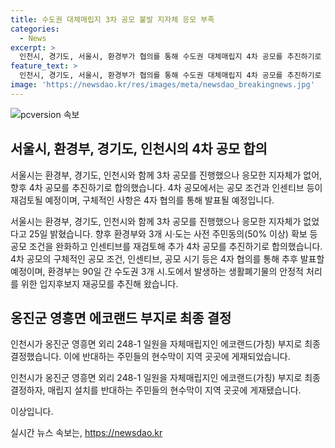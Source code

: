 ```yaml
---
title: 수도권 대체매립지 3차 공모 불발 지자체 응모 부족
categories:
  - News
excerpt: >
  인천시, 경기도, 서울시, 환경부가 협의를 통해 수도권 대체매립지 4차 공모를 추진하기로 합의했다. 지난 3월 28일 진행된 3차 공모에는 응모한 지자체가 없었지만, 4차 공모를 위해 공모 조건을 완화하고 인센티브를 재검토하기로 결정했다. 구체적인 조건과 시기는 추후 협의를 통해 발표될 예정이다. 이에 앞서 인천시의 자체매립지 결정으로 인해 반대하는 주민들의 현수막이 지역에 게재되면서 관심이 쏠리고 있다.
feature_text: >
  인천시, 경기도, 서울시, 환경부가 협의를 통해 수도권 대체매립지 4차 공모를 추진하기로 합의했다. 지난 3월 28일 진행된 3차 공모에는 응모한 지자체가 없었지만, 4차 공모를 위해 공모 조건을 완화하고 인센티브를 재검토하기로 결정했다. 구체적인 조건과 시기는 추후 협의를 통해 발표될 예정이다. 이에 앞서 인천시의 자체매립지 결정으로 인해 반대하는 주민들의 현수막이 지역에 게재되면서 관심이 쏠리고 있다.
image: 'https://newsdao.kr/res/images/meta/newsdao_breakingnews.jpg'
---
```


<p><img src="https://newsdao.kr/res/images/meta/newsdao_breakingnews.jpg" alt="pcversion 속보" /></p>

<h2 data-ke-size="size26">서울시, 환경부, 경기도, 인천시의 4차 공모 합의</h2>

<p>서울시는 환경부, 경기도, 인천시와 함께 3차 공모를 진행했으나 응모한 지자체가 없어, 향후 4차 공모를 추진하기로 합의했습니다. 4차 공모에서는 공모 조건과 인센티브 등이 재검토될 예정이며, 구체적인 사항은 4자 협의를 통해 발표될 예정입니다.</p>

<p data-ke-size="size16">서울시는 환경부, 경기도, 인천시와 함께 3차 공모를 진행했으나 응모한 지자체가 없었다고 25일 밝혔습니다. 향후 환경부와 3개 시·도는 사전 주민동의(50% 이상) 확보 등 공모 조건을 완화하고 인센티브를 재검토해 추가 4차 공모를 추진하기로 합의했습니다. 4차 공모의 구체적인 공모 조건, 인센티브, 공모 시기 등은 4자 협의를 통해 추후 발표할 예정이며, 환경부는 90일 간 수도권 3개 시․도에서 발생하는 생활폐기물의 안정적 처리를 위한 입지후보지 재공모를 추진해 왔습니다.</p>

<h2 data-ke-size="size26">옹진군 영흥면 에코랜드 부지로 최종 결정</h2>

<p>인천시가 옹진군 영흥면 외리 248-1 일원을 자체매립지인 에코랜드(가칭) 부지로 최종 결정했습니다. 이에 반대하는 주민들의 현수막이 지역 곳곳에 게재되었습니다.</p>

<p data-ke-size="size16">인천시가 옹진군 영흥면 외리 248-1 일원을 자체매립지인 에코랜드(가칭) 부지로 최종 결정하자, 매립지 설치를 반대하는 주민들의 현수막이 지역 곳곳에 게재됐습니다.</p>

<p>이상입니다.</p>
실시간 뉴스 속보는, <a href="https://newsdao.kr" rel="dofollow">https://newsdao.kr</a>


